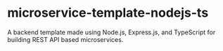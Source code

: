 # microservice-template-nodejs-ts
A backend template made using Node.js, Express.js, and TypeScript for building REST API based microservices. 
